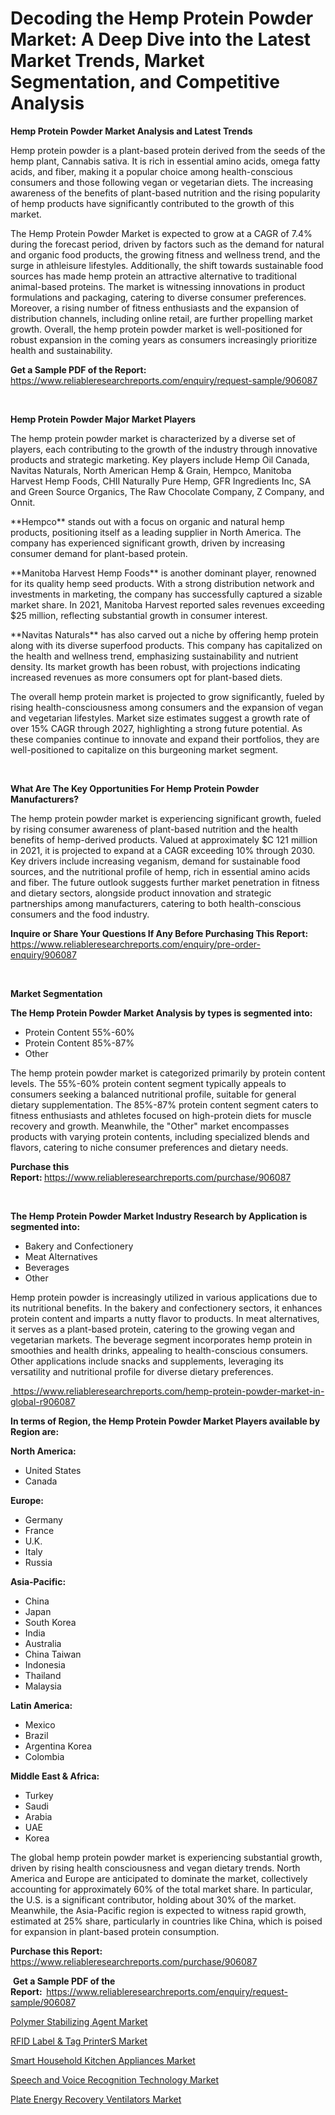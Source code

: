 <p><h1>Decoding the Hemp Protein Powder Market: A Deep Dive into the Latest Market Trends, Market Segmentation, and Competitive Analysis</h1></p><p><strong>Hemp Protein Powder Market Analysis and Latest Trends</strong></p>
<p><p>Hemp protein powder is a plant-based protein derived from the seeds of the hemp plant, Cannabis sativa. It is rich in essential amino acids, omega fatty acids, and fiber, making it a popular choice among health-conscious consumers and those following vegan or vegetarian diets. The increasing awareness of the benefits of plant-based nutrition and the rising popularity of hemp products have significantly contributed to the growth of this market.</p><p>The Hemp Protein Powder Market is expected to grow at a CAGR of 7.4% during the forecast period, driven by factors such as the demand for natural and organic food products, the growing fitness and wellness trend, and the surge in athleisure lifestyles. Additionally, the shift towards sustainable food sources has made hemp protein an attractive alternative to traditional animal-based proteins. The market is witnessing innovations in product formulations and packaging, catering to diverse consumer preferences. Moreover, a rising number of fitness enthusiasts and the expansion of distribution channels, including online retail, are further propelling market growth. Overall, the hemp protein powder market is well-positioned for robust expansion in the coming years as consumers increasingly prioritize health and sustainability.</p></p>
<p><strong>Get a Sample PDF of the Report:&nbsp;</strong> <a href="https://www.reliableresearchreports.com/enquiry/request-sample/906087?utm_campaign=102&utm_medium=2&utm_source=Github&utm_content=ia&utm_term=21032025&utm_id=hemp-protein-powder">https://www.reliableresearchreports.com/enquiry/request-sample/906087</a></p>
<p>&nbsp;</p>
<p><strong>Hemp Protein Powder Major Market Players</strong></p>
<p><p>The hemp protein powder market is characterized by a diverse set of players, each contributing to the growth of the industry through innovative products and strategic marketing. Key players include Hemp Oil Canada, Navitas Naturals, North American Hemp & Grain, Hempco, Manitoba Harvest Hemp Foods, CHII Naturally Pure Hemp, GFR Ingredients Inc, SA and Green Source Organics, The Raw Chocolate Company, Z Company, and Onnit.</p><p>**Hempco** stands out with a focus on organic and natural hemp products, positioning itself as a leading supplier in North America. The company has experienced significant growth, driven by increasing consumer demand for plant-based protein. </p><p>**Manitoba Harvest Hemp Foods** is another dominant player, renowned for its quality hemp seed products. With a strong distribution network and investments in marketing, the company has successfully captured a sizable market share. In 2021, Manitoba Harvest reported sales revenues exceeding $25 million, reflecting substantial growth in consumer interest.</p><p>**Navitas Naturals** has also carved out a niche by offering hemp protein along with its diverse superfood products. This company has capitalized on the health and wellness trend, emphasizing sustainability and nutrient density. Its market growth has been robust, with projections indicating increased revenues as more consumers opt for plant-based diets.</p><p>The overall hemp protein market is projected to grow significantly, fueled by rising health-consciousness among consumers and the expansion of vegan and vegetarian lifestyles. Market size estimates suggest a growth rate of over 15% CAGR through 2027, highlighting a strong future potential. As these companies continue to innovate and expand their portfolios, they are well-positioned to capitalize on this burgeoning market segment.</p></p>
<p>&nbsp;</p>
<p><strong>What Are The Key Opportunities For Hemp Protein Powder Manufacturers?</strong></p>
<p><p>The hemp protein powder market is experiencing significant growth, fueled by rising consumer awareness of plant-based nutrition and the health benefits of hemp-derived products. Valued at approximately $C 121 million in 2021, it is projected to expand at a CAGR exceeding 10% through 2030. Key drivers include increasing veganism, demand for sustainable food sources, and the nutritional profile of hemp, rich in essential amino acids and fiber. The future outlook suggests further market penetration in fitness and dietary sectors, alongside product innovation and strategic partnerships among manufacturers, catering to both health-conscious consumers and the food industry.</p></p>
<p><strong>Inquire or Share Your Questions If Any Before Purchasing This Report:</strong> <a href="https://www.reliableresearchreports.com/enquiry/pre-order-enquiry/906087?utm_campaign=102&utm_medium=2&utm_source=Github&utm_content=ia&utm_term=21032025&utm_id=hemp-protein-powder">https://www.reliableresearchreports.com/enquiry/pre-order-enquiry/906087</a></p>
<p>&nbsp;</p>
<p><strong>Market Segmentation</strong></p>
<p><strong>The Hemp Protein Powder Market Analysis by types is segmented into:</strong></p>
<p><ul><li>Protein Content 55%-60%</li><li>Protein Content 85%-87%</li><li>Other</li></ul></p>
<p><p>The hemp protein powder market is categorized primarily by protein content levels. The 55%-60% protein content segment typically appeals to consumers seeking a balanced nutritional profile, suitable for general dietary supplementation. The 85%-87% protein content segment caters to fitness enthusiasts and athletes focused on high-protein diets for muscle recovery and growth. Meanwhile, the "Other" market encompasses products with varying protein contents, including specialized blends and flavors, catering to niche consumer preferences and dietary needs.</p></p>
<p><strong>Purchase this Report:&nbsp;</strong><a href="https://www.reliableresearchreports.com/purchase/906087?utm_campaign=102&utm_medium=2&utm_source=Github&utm_content=ia&utm_term=21032025&utm_id=hemp-protein-powder">https://www.reliableresearchreports.com/purchase/906087</a></p>
<p>&nbsp;</p>
<p><strong>The Hemp Protein Powder Market Industry Research by Application is segmented into:</strong></p>
<p><ul><li>Bakery and Confectionery</li><li>Meat Alternatives</li><li>Beverages</li><li>Other</li></ul></p>
<p><p>Hemp protein powder is increasingly utilized in various applications due to its nutritional benefits. In the bakery and confectionery sectors, it enhances protein content and imparts a nutty flavor to products. In meat alternatives, it serves as a plant-based protein, catering to the growing vegan and vegetarian markets. The beverage segment incorporates hemp protein in smoothies and health drinks, appealing to health-conscious consumers. Other applications include snacks and supplements, leveraging its versatility and nutritional profile for diverse dietary preferences.</p></p>
<p><a href="https://www.reliableresearchreports.com/hemp-protein-powder-market-in-global-r906087?utm_campaign=102&utm_medium=2&utm_source=Github&utm_content=ia&utm_term=21032025&utm_id=hemp-protein-powder">&nbsp;https://www.reliableresearchreports.com/hemp-protein-powder-market-in-global-r906087</a></p>
<p><strong>In terms of Region, the Hemp Protein Powder Market Players available by Region are:</strong></p>
<p>
    <p> <strong> North America: </strong>
        <ul>
            <li>United States</li>
            <li>Canada</li>
        </ul>
        </p> 
    <p> <strong> Europe: </strong>
        <ul>
            <li>Germany</li>
            <li>France</li>
            <li>U.K.</li>
            <li>Italy</li>
            <li>Russia</li>
        </ul>
        </p> 
    <p> <strong> Asia-Pacific: </strong>
        <ul>
            <li>China</li>
            <li>Japan</li>
            <li>South Korea</li>
            <li>India</li>
            <li>Australia</li>
            <li>China Taiwan</li>
            <li>Indonesia</li>
            <li>Thailand</li>
            <li>Malaysia</li>
        </ul>
        </p> 
    <p> <strong> Latin America: </strong>
        <ul>
            <li>Mexico</li>
            <li>Brazil</li>
            <li>Argentina Korea</li>
            <li>Colombia</li>
        </ul>
        </p> 
    <p> <strong> Middle East & Africa: </strong>
        <ul>
            <li>Turkey</li>
            <li>Saudi</li>
            <li>Arabia</li>
            <li>UAE</li>
            <li>Korea</li>
        </ul>
    </p>
    </p>
<p><p>The global hemp protein powder market is experiencing substantial growth, driven by rising health consciousness and vegan dietary trends. North America and Europe are anticipated to dominate the market, collectively accounting for approximately 60% of the total market share. In particular, the U.S. is a significant contributor, holding about 30% of the market. Meanwhile, the Asia-Pacific region is expected to witness rapid growth, estimated at 25% share, particularly in countries like China, which is poised for expansion in plant-based protein consumption.</p></p>
<p><strong>Purchase this Report: </strong><a href="https://www.reliableresearchreports.com/purchase/906087?utm_campaign=102&utm_medium=2&utm_source=Github&utm_content=ia&utm_term=21032025&utm_id=hemp-protein-powder">https://www.reliableresearchreports.com/purchase/906087</a></p>
<p>&nbsp;<strong>Get a Sample PDF of the Report:&nbsp;&nbsp;</strong><a href="https://www.reliableresearchreports.com/enquiry/request-sample/906087?utm_campaign=102&utm_medium=2&utm_source=Github&utm_content=ia&utm_term=21032025&utm_id=hemp-protein-powder">https://www.reliableresearchreports.com/enquiry/request-sample/906087</a></p>
<p><strong></strong></p>
<p><p><a href="https://github.com/abdhsheila7/Market-Research-Report-List-1/blob/main/polymer-stabilizing-agent-market.md?utm_campaign=102&utm_medium=2&utm_source=Github&utm_content=ia&utm_term=21032025&utm_id=hemp-protein-powder">Polymer Stabilizing Agent Market</a></p><p><a href="https://github.com/vaduzunny/Market-Research-Report-List-1/blob/main/rfid-label-tag-printers-market.md?utm_campaign=102&utm_medium=2&utm_source=Github&utm_content=ia&utm_term=21032025&utm_id=hemp-protein-powder">RFID Label & Tag PrinterS Market</a></p><p><a href="https://github.com/ubavicachida/Market-Research-Report-List-1/blob/main/smart-household-kitchen-appliances-market.md?utm_campaign=102&utm_medium=2&utm_source=Github&utm_content=ia&utm_term=21032025&utm_id=hemp-protein-powder">Smart Household Kitchen Appliances Market</a></p><p><a href="https://github.com/dringmurza6r/Market-Research-Report-List-1/blob/main/speech-and-voice-recognition-technology-market.md?utm_campaign=102&utm_medium=2&utm_source=Github&utm_content=ia&utm_term=21032025&utm_id=hemp-protein-powder">Speech and Voice Recognition Technology Market</a></p><p><a href="https://github.com/gasikcalbos8/Market-Research-Report-List-1/blob/main/plate-energy-recovery-ventilators-market.md?utm_campaign=102&utm_medium=2&utm_source=Github&utm_content=ia&utm_term=21032025&utm_id=hemp-protein-powder">Plate Energy Recovery Ventilators Market</a></p></p>